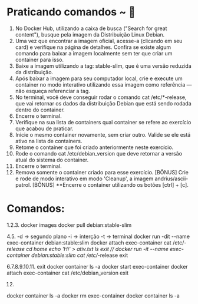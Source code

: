 # Praticando comandos ~ 🚀

1. No Docker Hub, utilizando a caixa de busca ("Search for great content"), busque pela imagem da Distribuição Linux Debian.
2. Uma vez que encontrar a imagem oficial, acesse-a (clicando em seu card) e verifique na página de detalhes. Confira se existe algum comando para baixar a imagem localmente sem ter que criar um container para isso.
3. Baixe a imagem utilizando a tag: stable-slim, que é uma versão reduzida da distribuição.
4. Após baixar a imagem para seu computador local, crie e execute um container no modo interativo utilizando essa imagem como referência — não esqueça referenciar a tag.
5. No terminal, você deve conseguir rodar o comando cat /etc/*-release, que vai retornar os dados da distribuição Debian que está sendo rodada dentro do container.
6. Encerre o terminal.
7. Verifique na sua lista de containers qual container se refere ao exercício que acabou de praticar.
8. Inicie o mesmo container novamente, sem criar outro. Valide se ele está ativo na lista de containers.
9. Retome o container que foi criado anteriormente neste exercício.
10. Rode o comando cat /etc/debian_version que deve retornar a versão atual do sistema do container.
11. Encerre o terminal.
12. Remova somente o container criado para esse exercício.
[BÔNUS] Crie e rode de modo interativo em modo 'Cleanup', a imagem andrius/ascii-patrol.
[BÔNUS] **Encerre o container utilizando os botões [ctrl] + [c].

# Comandos:

1.2.3.
  docker images
  docker pull debian:stable-slim

4.5.
  -d -> segundo plano
  -i -> interção
  -t -> terminal
  docker run -dit --name exec-container debian:stable:slim
  docker attach exec-container
    cat /etc/*-release
    cd home
    echo 'Hi' > ativ.txt
    ls
    exit
  //
  docker run -it --name exec-container debian:stable:slim
    cat /etc/*-release
    exit
  
6.7.8.9.10.11.
    exit
  docker container ls -a
  docker start exec-container
  docker attach exec-container
  cat /etc/debian_version
  exit

12. 
  docker container ls -a
  docker rm exec-container
  docker container ls -a
